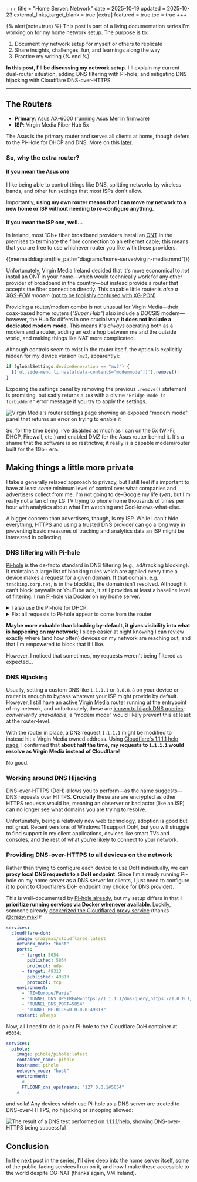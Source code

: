 +++
title = "Home Server: Network"
date = 2025-10-19
updated = 2025-10-23
external_links_target_blank = true
[extra]
featured = true
toc = true
+++

<!-- Move to script -->
<script type="module">
  import mermaid from "https://cdn.jsdelivr.net/npm/mermaid@11/dist/mermaid.esm.min.mjs";
  import elkLayouts from "https://cdn.jsdelivr.net/npm/@mermaid-js/layout-elk@0/dist/mermaid-layout-elk.esm.min.mjs";
  // load and register the engine
  mermaid.registerLayoutLoaders(elkLayouts);
  mermaid.initialize({ startOnLoad: true });
</script>

{% alert(note=true) %}
This post is part of a living documentation series I'm working on for my home network setup. The purpose is to:

1. Document my network setup for myself or others to replicate
2. Share insights, challenges, fun, and learnings along the way
3. Practice my writing
{% end %}

**In this post, I'll be discussing my network setup**. I'll explain my current dual-router situation, adding DNS filtering with Pi-hole, and mitigating DNS hijacking with Cloudflare DNS-over-HTTPS.

---

## The Routers

- **Primary**: Asus AX-6000 (running Asus Merlin firmware)
- **ISP**: Virgin Media Fiber Hub 5x

The Asus is the primary router and serves all clients at home, though defers to the Pi-Hole for DHCP and DNS. More on this [later](#dns-filtering-with-pi-hole).

### So, why the extra router?

#### **If you mean the Asus one**

I like being able to control things like DNS, splitting networks by wireless bands, and other fun settings that most ISPs don't allow.

Importantly, **using my own router means that I can move my network to a new home or ISP without needing to re-configure anything.**

#### **If you mean the ISP one, well...**

In Ireland, most 1Gb+ fiber broadband providers install an <abbr title="Optical Network Terminator">ONT</abbr> in the premises to terminate the fibre connection to an ethernet cable; this means that you are free to use whichever router you like with these providers.

{{mermaiddiagram(file_path="diagrams/home-server/virgin-media.mmd")}}

Unfortunately, Virgin Media Ireland decided that it's more economical to _not_ install an ONT in your home—which would technically work for any other provider of broadband in the country—but instead provide a router that accepts the fiber connection directly. This capable little router is _also a <abbr title="10-Gigabit-capable (symmetric) passive optical network">XGS-PON</abbr> modem_ ([not to be foolishly confused with XG-PON](https://web.archive.org/web/20230907074628/https://www.nokia.com/blog/xg-pon-or-xgs-pon-dont-make-costly-spelling-mistake/)).

Providing a router/modem combo is not unusual for Virgin Media—their coax-based home routers (_"Super Hub"_) also include a DOCSIS modem—however, the Hub 5x differs in one crucial way: **it does not include a dedicated modem mode**. This means it's _always_ operating both as a modem and a router, adding an extra hop between me and the outside world, and making things like NAT more complicated.

Although controls seem to exist in the router itself, the option is explicitly hidden for my device version (`mv3`, apparently):

```js
if (globalSettings.deviceGeneration == "mv3") {
  $('ul.side-menu li:has(a[data-content$="modemmode"])').remove();
}
```

Exposing the settings panel by removing the previous `.remove()` statement is promising, but sadly returns a `403` with a divine `"Bridge mode is forbidden!"` error message if you try to apply the settings.

![Virgin Media's router settings page showing an exposed "modem mode" panel that returns an error on trying to enable it](modem-mode.png#no-hover)

So, for the time being, I've disabled as much as I can on the 5x (Wi-Fi, DHCP, Firewall, etc.) and enabled DMZ for the Asus router behind it. It's a shame that the software is so restrictive; it really is a capable modem/router built for the 1Gb+ era.

## Making things a little more private

I take a generally relaxed approach to privacy, but I still feel it's important to have at least _some_ minimum level of control over what companies and advertisers collect from me. I'm not going to de-Google my life (_yet_), but I'm really not a fan of my LG TV trying to phone home thousands of times per hour with analytics about what I'm watching and God-knows-what-else.

A bigger concern than advertisers, though, is my ISP. While I can't hide everything, HTTPS and using a trusted DNS provider can go a long way in preventing basic measures of tracking and analytics data an ISP might be interested in collecting.

### DNS filtering with Pi-hole

[Pi-hole](https://pi-hole.net/) is the de-facto standard in DNS filtering (e.g., ad/tracking blocking). It maintains a large list of blocking rules which are applied every time a device makes a request for a given domain. If that domain, e.g. `tracking.corp.net`, is in the blocklist, the domain isn't resolved. Although it can't block paywalls or YouTube ads, it still provides at least a baseline level of filtering. I run [Pi-hole via Docker](https://docs.pi-hole.net/docker/) on my home server.

<details>
<summary>I also use the Pi-hole for DHCP.</summary>
<p>
I'm still undecided on this in the long-term, but I haven't found it limiting for my use cases. It's fast, easy to configure, and means I can separate leases from my router.

<b>The downside:</b> if my server is down, clients have a hard time connecting!
</details>

<details>
<summary>Fix: all requests to Pi-hole appear to come from the router</summary>
<p>
Despite <a href="https://discourse.pi-hole.net/t/why-do-i-only-see-my-routers-ip-address-instead-of-individual-devices-in-the-top-clients-section-and-query-log/3653" target="_blank">configuring the basics</a> setting LAN > DHCP DNS to the Pi-hole, and disabling <q>Advertise router's IP in addition to user-specified DNS</q>, the top client according to the Pi-hole dashboard was the Asus router itself. Even when setting clients to use the Pi-hole's IP directly for DNS, somehow they would still appear to be forwarded by the Asus Router.

The fix for me was to explicitly set the WAN > DNS setting to something that isn't the Pi-hole. I previously had nothing selected, which I suspect caused the router to fall back to the DHCP DNS. Why this *also* caused it to forward DNS requests I do not know, but **setting a different WAN DNS like `9.9.9.9`** immediately fixed the issue.</details>

**Maybe more valuable than blocking by-default, it gives visibility into what is happening on my network**; I sleep easier at night knowing I can review exactly where (and how often) devices on my network are reaching out, and that I'm empowered to block that if I like.

However, I noticed that sometimes, my requests weren't being filtered as expected...

### DNS Hijacking

Usually, setting a custom DNS like `1.1.1.1` or `8.8.8.8` on your device or router is enough to bypass whatever your ISP might provide by default. However, I still have an [active Virgin Media router](#if-you-mean-the-isp-one-well) running at the entrypoint of my network, and unfortunately, these are [known to hijack DNS queries](https://community.virginmedia.com/discussions/Wireless/hub-5-intercepting-all-dns-queries/5378038); _conveniently unavailable_, a "modem mode" would likely prevent this at least at the router-level.

With the router in place, a DNS request `1.1.1.1` might be modified to instead hit a Virgin Media owned address. Using [Cloudflare's 1.1.1.1 help page](https://one.one.one.one/help/), I confirmed that **about half the time, my requests to `1.1.1.1` would resolve as Virgin Media instead of Cloudflare**!

No good.

### Working around DNS Hijacking

DNS-over-HTTPS (DoH) allows you to perform—as the name suggests—DNS requests over HTTPS. **Crucially** these are are encrypted as other HTTPS requests would be, meaning an observer or bad actor (like an ISP) can no longer see what domains you are trying to resolve.

Unfortunately, being a relatively new web technology, adoption is good but not great. Recent versions of Windows 11 support DoH, but you will struggle to find support in my client applications, devices like smart TVs and consoles, and the rest of what you're likely to connect to your network.

### Providing DNS-over-HTTPS to all devices on the network

Rather than trying to configure each device to use DoH individually, we can **proxy local DNS requests to a DoH endpoint**. Since I'm already running Pi-hole on my home server as a DNS server for clients, I just need to configure it to point to Cloudflare's DoH endpoint (my choice for DNS provider).

This is well-documented by [Pi-hole already](https://docs.pi-hole.net/guides/dns/cloudflared/), but my setup differs in that **I prioritize running services via Docker whenever available**. Luckily, someone already [dockerized the Cloudflared proxy service](https://github.com/crazy-max/docker-cloudflared) (thanks [@crazy-max](https://github.com/crazy-max)!):

```yaml
services:
  cloudflare-doh:
    image: crazymax/cloudflared:latest
    network_mode: "host"
    ports:
      - target: 5054
        published: 5054
        protocol: udp
      - target: 49313
        published: 49313
        protocol: tcp
    environment:
      - "TZ=Europe/Paris"
      - "TUNNEL_DNS_UPSTREAM=https://1.1.1.1/dns-query,https://1.0.0.1/dns-query"
      - "TUNNEL_DNS_PORT=5054"
      - "TUNNEL_METRICS=0.0.0.0:49313"
    restart: always
```

Now, all I need to do is point Pi-hole to the Cloudflare DoH container at `#5054`:

```yaml
services:
  pihole:
    image: pihole/pihole:latest
    container_name: pihole
    hostname: pihole
    network_mode: "host"
    environment:
      # ...
      FTLCONF_dns_upstreams: "127.0.0.1#5054"
    # ...
```

and voila! Any devices which use Pi-hole as a DNS server are treated to DNS-over-HTTPS, no hijacking or snooping allowed:

![The result of a DNS test performed on 1.1.1.1/help, showing DNS-over-HTTPS being successful](cf-doh.png#no-hover)

## Conclusion

In the next post in the series, I'll dive deep into the home server itself, some of the public-facing services I run on it, and how I make these accessible to the world despite CG-NAT (thanks again, VM Ireland).
